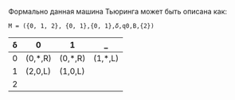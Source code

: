 Формально данная машина Тьюринга может быть описана как:

```M = ({0, 1, 2}, {0, 1},{0, 1},𝛿,q0,B,{2})```

| δ | 0       | 1       | _       |
|---|---------|---------|---------|
| 0 | (0,*,R) | (0,*,R) | (1,*,L) |
| 1 | (2,0,L) | (1,0,L) |         |
| 2 |         |         |         |
